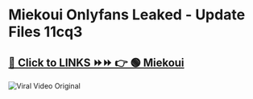 
 # Miekoui Onlyfans Leaked - Update Files 11cq3

## <h2><a href="https://clipsfans.com/Miekoui&ref=git">🔗 Click to LINKS ⏩⏩ 👉 🟢 Miekoui </a></h2>

<a href="https://clipsfans.com/Miekoui&ref=git" rel="nofollow" data-target="animated-image.originalLink"><img src="https://i.ibb.co.com/xMMVF88/686577567.gif" alt="Viral Video Original" style="max-width: 100%; display: inline-block;" data-target="animated-image.originalImage"></a>

